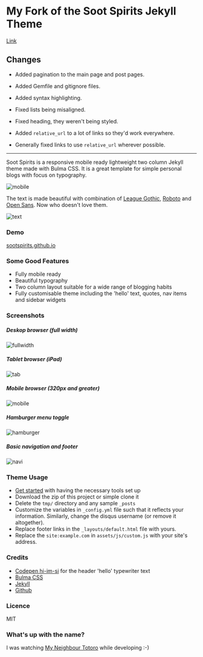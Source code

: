 # My Fork of the Soot Spirits Jekyll Theme

[Link](https://jpasholk.com/Soot-Spirits/)

## Changes

* Added pagination to the main page and post pages.

* Added Gemfile and gitignore files.

* Added syntax highlighting.

* Fixed lists being misaligned.

* Fixed heading, they weren't being styled.

* Added ```relative_url``` to a lot of links so they'd work everywhere.

* Generally fixed links to use ```relative_url``` wherever possible.

---

Soot Spirits is a responsive mobile ready lightweight two column Jekyll theme made with Bulma CSS. It is a great template for simple personal blogs with focus on typography.

![mobile](tmp/mobile.png)

The text is made beautiful with combination of [League Gothic](https://www.fontsquirrel.com/fonts/league-gothic), [Roboto](https://fonts.google.com/specimen/Roboto) and [Open Sans](https://fonts.google.com/specimen/Open+Sans). Now who doesn't love them.

![text](tmp/langslide.gif)

### Demo
[sootspirits.github.io](https://sootspirits.github.io)

### Some Good Features

- Fully mobile ready
- Beautiful typography
- Two column layout suitable for a wide range of blogging habits
- Fully customisable theme including the 'hello' text, quotes, nav items and sidebar widgets

### Screenshots
##### Deskop browser (full width)
![fullwidth](tmp/fullwidth.png)

##### Tablet browser (iPad)
![tab](tmp/ipad.png)

##### Mobile browser (320px and greater)
![mobile](tmp/mobile.png)

##### Hamburger menu toggle
![hamburger](tmp/hamburger.gif)

##### Basic navigation and footer
![navi](tmp/navi.gif)

### Theme Usage

- [Get started](https://jekyllrb.com/docs/installation/) with having the necessary tools set up
- Download the zip of this project or simple clone it
- Delete the ```tmp/``` directory and any sample ```_posts```
- Customize the variables in ```_config.yml``` file such that it reflects your information. Similarly, change the disqus username (or remove it altogether).
- Replace footer links in the ```_layouts/default.html``` file with yours.
- Replace the ```site:example.com``` in ```assets/js/custom.js``` with your site's address.

### Credits
- [Codepen hi-im-si](http://codepen.io/hi-im-si/pen/DHoup) for the header 'hello' typewriter text
- [Bulma CSS](bulma.io/)
- [Jekyll](https://jekyllrb.com)
- [Github](https://github.com)

### Licence
MIT


### What's up with the name?
I was watching [My Neighbour Totoro](https://en.wikipedia.org/wiki/Susuwatari) while developing :-)
